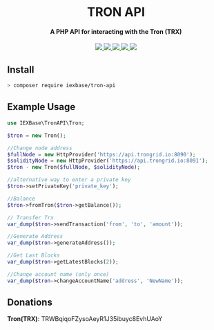 <h1 align="center">
  TRON API
  <br>
</h1>
<h4 align="center">
  A PHP API for interacting with the Tron (TRX)
</h4>

<p align="center">
      
  <a href="LICENSE">
    <img src="https://img.shields.io/github/license/iexbase/tron-api.svg">
  </a>
  
  <a href="https://travis-ci.com/iexbase/tron-api">
    <img src="https://api.travis-ci.com/iexbase/tron-api.svg?branch=master">
  </a>
  
  <a href="https://github.com/iexbase/tron-api/issues">
    <img src="https://img.shields.io/github/issues/iexbase/tron-api.svg">
  </a>
  
  <a href="https://github.com/iexbase/tron-api/pulls"> 
    <img src="https://img.shields.io/github/issues-pr/iexbase/tron-api.svg">
  </a>
  
  <a href="https://github.com/iexbase/tron-api/graphs/contributors"> 
    <img src="https://img.shields.io/github/contributors/iexbase/tron-api.svg">
  </a>
</p>

## Install

```bash
> composer require iexbase/tron-api
```

## Example Usage

```php
use IEXBase\TronAPI\Tron;

$tron = new Tron();

//Change node address
$fullNode = new HttpProvider('https://api.trongrid.io:8090');
$solidityNode = new HttpProvider('https://api.trongrid.io:8091');
$tron - new Tron($fullNode, $solidityNode);

//alternative way to enter a private key
$tron->setPrivateKey('private_key');

//Balance
$tron->fromTron($tron->getBalance());

// Transfer Trx
var_dump($tron->sendTransaction('from', 'to', 'amount'));

//Generate Address
var_dump($tron->generateAddress());

//Get Last Blocks
var_dump($tron->getLatestBlocks(2));

//Change account name (only once)
var_dump($tron->changeAccountName('address', 'NewName'));

```

## Donations
**Tron(TRX)**: TRWBqiqoFZysoAeyR1J35ibuyc8EvhUAoY
